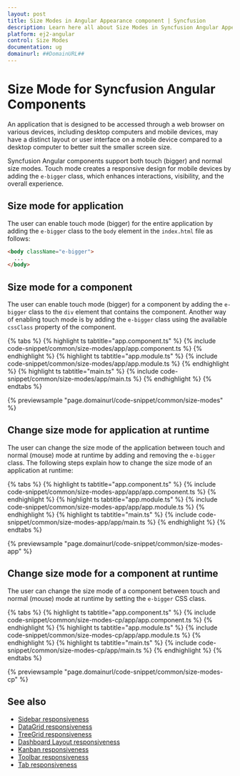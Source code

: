 ```yaml
---
layout: post
title: Size Modes in Angular Appearance component | Syncfusion
description: Learn here all about Size Modes in Syncfusion Angular Appearance component of Syncfusion Essential JS 2 and more.
platform: ej2-angular
control: Size Modes 
documentation: ug
domainurl: ##DomainURL##
---
```


# Size Mode for Syncfusion Angular Components

An application that is designed to be accessed through a web browser on various devices, including desktop computers and mobile devices, may have a distinct layout or user interface on a mobile device compared to a desktop computer to better suit the smaller screen size.

Syncfusion Angular components support both touch (bigger) and normal size modes. Touch mode creates a responsive design for mobile devices by adding the `e-bigger` class, which enhances interactions, visibility, and the overall experience.

## Size mode for application

The user can enable touch mode (bigger) for the entire application by adding the `e-bigger` class to the `body` element in the `index.html` file as follows:

  ```html
  <body className="e-bigger">
    ...
  </body>
  ```

## Size mode for a component

The user can enable touch mode (bigger) for a component by adding the `e-bigger` class to the `div` element that contains the component. Another way of enabling touch mode is by adding the `e-bigger` class using the available `cssClass` property of the component.

{% tabs %}
{% highlight ts tabtitle="app.component.ts" %}
{% include code-snippet/common/size-modes/app/app.component.ts %}
{% endhighlight %}
{% highlight ts tabtitle="app.module.ts" %}
{% include code-snippet/common/size-modes/app/app.module.ts %}
{% endhighlight %}
{% highlight ts tabtitle="main.ts" %}
{% include code-snippet/common/size-modes/app/main.ts %}
{% endhighlight %}
{% endtabs %}
  
{% previewsample "page.domainurl/code-snippet/common/size-modes" %}

## Change size mode for application at runtime

The user can change the size mode of the application between touch and normal (mouse) mode at runtime by adding and removing the `e-bigger` class. The following steps explain how to change the size mode of an application at runtime:

{% tabs %}
{% highlight ts tabtitle="app.component.ts" %}
{% include code-snippet/common/size-modes-app/app/app.component.ts %}
{% endhighlight %}
{% highlight ts tabtitle="app.module.ts" %}
{% include code-snippet/common/size-modes-app/app/app.module.ts %}
{% endhighlight %}
{% highlight ts tabtitle="main.ts" %}
{% include code-snippet/common/size-modes-app/app/main.ts %}
{% endhighlight %}
{% endtabs %}
  
{% previewsample "page.domainurl/code-snippet/common/size-modes-app" %}

## Change size mode for a component at runtime

The user can change the size mode of a component between touch and normal (mouse) mode at runtime by setting the `e-bigger` CSS class.

{% tabs %}
{% highlight ts tabtitle="app.component.ts" %}
{% include code-snippet/common/size-modes-cp/app/app.component.ts %}
{% endhighlight %}
{% highlight ts tabtitle="app.module.ts" %}
{% include code-snippet/common/size-modes-cp/app/app.module.ts %}
{% endhighlight %}
{% highlight ts tabtitle="main.ts" %}
{% include code-snippet/common/size-modes-cp/app/main.ts %}
{% endhighlight %}
{% endtabs %}
  
{% previewsample "page.domainurl/code-snippet/common/size-modes-cp" %}

## See also

* [Sidebar responsiveness](https://ej2.syncfusion.com/angular/documentation/sidebar/auto-close/)
* [DataGrid responsiveness](https://ej2.syncfusion.com/angular/documentation/grid/columns/responsive-columns/)
* [TreeGrid responsiveness](https://ej2.syncfusion.com/angular/documentation/treegrid/scrolling/#responsive-with-parent-container)
* [Dashboard Layout responsiveness](https://ej2.syncfusion.com/angular/documentation/dashboard-layout/responsive-adaptive/)
* [Kanban responsiveness](https://ej2.syncfusion.com/angular/documentation/kanban/responsive-mode/)
* [Toolbar responsiveness](https://ej2.syncfusion.com/angular/documentation/toolbar/responsive-mode/)
* [Tab responsiveness](https://ej2.syncfusion.com/angular/documentation/tab/adaptive/)